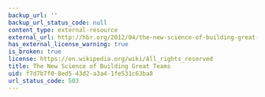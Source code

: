 ```yaml
---
backup_url: ''
backup_url_status_code: null
content_type: external-resource
external_url: http://hbr.org/2012/04/the-new-science-of-building-great-teams
has_external_license_warning: true
is_broken: true
license: https://en.wikipedia.org/wiki/All_rights_reserved
title: The New Science of Building Great Teams
uid: f7d7b7f0-8ed5-43d2-a3a4-1fe531c63ba8
url_status_code: 503
---
```

